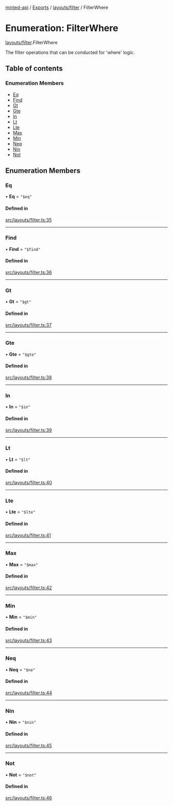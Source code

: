 [minted-api](../README.md) / [Exports](../modules.md) / [layouts/filter](../modules/layouts_filter.md) / FilterWhere

# Enumeration: FilterWhere

[layouts/filter](../modules/layouts_filter.md).FilterWhere

The filter operations that can be conducted for 'where' logic.

## Table of contents

### Enumeration Members

- [Eq](layouts_filter.FilterWhere.md#eq)
- [Find](layouts_filter.FilterWhere.md#find)
- [Gt](layouts_filter.FilterWhere.md#gt)
- [Gte](layouts_filter.FilterWhere.md#gte)
- [In](layouts_filter.FilterWhere.md#in)
- [Lt](layouts_filter.FilterWhere.md#lt)
- [Lte](layouts_filter.FilterWhere.md#lte)
- [Max](layouts_filter.FilterWhere.md#max)
- [Min](layouts_filter.FilterWhere.md#min)
- [Neq](layouts_filter.FilterWhere.md#neq)
- [Nin](layouts_filter.FilterWhere.md#nin)
- [Not](layouts_filter.FilterWhere.md#not)

## Enumeration Members

### Eq

• **Eq** = ``"$eq"``

#### Defined in

[src/layouts/filter.ts:35](https://github.com/ianzepp/minted-api-ts/blob/ce6db2f/src/layouts/filter.ts#L35)

___

### Find

• **Find** = ``"$find"``

#### Defined in

[src/layouts/filter.ts:36](https://github.com/ianzepp/minted-api-ts/blob/ce6db2f/src/layouts/filter.ts#L36)

___

### Gt

• **Gt** = ``"$gt"``

#### Defined in

[src/layouts/filter.ts:37](https://github.com/ianzepp/minted-api-ts/blob/ce6db2f/src/layouts/filter.ts#L37)

___

### Gte

• **Gte** = ``"$gte"``

#### Defined in

[src/layouts/filter.ts:38](https://github.com/ianzepp/minted-api-ts/blob/ce6db2f/src/layouts/filter.ts#L38)

___

### In

• **In** = ``"$in"``

#### Defined in

[src/layouts/filter.ts:39](https://github.com/ianzepp/minted-api-ts/blob/ce6db2f/src/layouts/filter.ts#L39)

___

### Lt

• **Lt** = ``"$lt"``

#### Defined in

[src/layouts/filter.ts:40](https://github.com/ianzepp/minted-api-ts/blob/ce6db2f/src/layouts/filter.ts#L40)

___

### Lte

• **Lte** = ``"$lte"``

#### Defined in

[src/layouts/filter.ts:41](https://github.com/ianzepp/minted-api-ts/blob/ce6db2f/src/layouts/filter.ts#L41)

___

### Max

• **Max** = ``"$max"``

#### Defined in

[src/layouts/filter.ts:42](https://github.com/ianzepp/minted-api-ts/blob/ce6db2f/src/layouts/filter.ts#L42)

___

### Min

• **Min** = ``"$min"``

#### Defined in

[src/layouts/filter.ts:43](https://github.com/ianzepp/minted-api-ts/blob/ce6db2f/src/layouts/filter.ts#L43)

___

### Neq

• **Neq** = ``"$ne"``

#### Defined in

[src/layouts/filter.ts:44](https://github.com/ianzepp/minted-api-ts/blob/ce6db2f/src/layouts/filter.ts#L44)

___

### Nin

• **Nin** = ``"$nin"``

#### Defined in

[src/layouts/filter.ts:45](https://github.com/ianzepp/minted-api-ts/blob/ce6db2f/src/layouts/filter.ts#L45)

___

### Not

• **Not** = ``"$not"``

#### Defined in

[src/layouts/filter.ts:46](https://github.com/ianzepp/minted-api-ts/blob/ce6db2f/src/layouts/filter.ts#L46)
